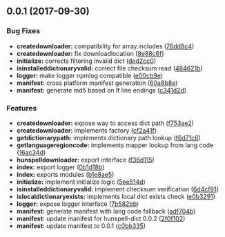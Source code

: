 <a name="0.0.1"></a>
## 0.0.1 (2017-09-30)


### Bug Fixes

* **createdownloader:** compatibility for array.includes ([76dd8c4](https://github.com/kwonoj/hunspell-dict-downloader/commit/76dd8c4))
* **createdownloader:** fix downloadlocation ([8e88c6f](https://github.com/kwonoj/hunspell-dict-downloader/commit/8e88c6f))
* **initialize:** corrects filtering invalid dict ([ded2cc0](https://github.com/kwonoj/hunspell-dict-downloader/commit/ded2cc0))
* **isinstalleddictionaryvalid:** correct file checksum read ([484621b](https://github.com/kwonoj/hunspell-dict-downloader/commit/484621b))
* **logger:** make logger npmlog compatible ([e00cb9e](https://github.com/kwonoj/hunspell-dict-downloader/commit/e00cb9e))
* **manifest:** cross platform manifest generation ([60a8b8e](https://github.com/kwonoj/hunspell-dict-downloader/commit/60a8b8e))
* **manifest:** generate md5 based on lf line endings ([c341d2d](https://github.com/kwonoj/hunspell-dict-downloader/commit/c341d2d))


### Features

* **createdownloader:** expose way to access dict path ([f753ae2](https://github.com/kwonoj/hunspell-dict-downloader/commit/f753ae2))
* **createdownloader:** implements factory ([cf2a41f](https://github.com/kwonoj/hunspell-dict-downloader/commit/cf2a41f))
* **getdictionarypath:** implements dictionary path lookup ([f6d71c6](https://github.com/kwonoj/hunspell-dict-downloader/commit/f6d71c6))
* **getlanguageregioncode:** implements mapper lookup from lang code ([16ac34d](https://github.com/kwonoj/hunspell-dict-downloader/commit/16ac34d))
* **hunspelldownloader:** export interface ([f36d115](https://github.com/kwonoj/hunspell-dict-downloader/commit/f36d115))
* **index:** export logger ([0b1d18b](https://github.com/kwonoj/hunspell-dict-downloader/commit/0b1d18b))
* **index:** exports modules ([b1e8ae5](https://github.com/kwonoj/hunspell-dict-downloader/commit/b1e8ae5))
* **initialize:** implement initialize logic ([5ee514d](https://github.com/kwonoj/hunspell-dict-downloader/commit/5ee514d))
* **isinstalleddictionaryvalid:** implement checksum verification ([6d4cf91](https://github.com/kwonoj/hunspell-dict-downloader/commit/6d4cf91))
* **islocaldictionaryexists:** implements local dict exists check ([e0b3291](https://github.com/kwonoj/hunspell-dict-downloader/commit/e0b3291))
* **logger:** expose logger interface ([7b582bb](https://github.com/kwonoj/hunspell-dict-downloader/commit/7b582bb))
* **manifest:** generate manifest with lang code fallback ([adf704b](https://github.com/kwonoj/hunspell-dict-downloader/commit/adf704b))
* **manifest:** update manifest for hunspell-dict 0.0.2 ([2f0f102](https://github.com/kwonoj/hunspell-dict-downloader/commit/2f0f102))
* **manifest:** update manifest to 0.0.1 ([c0bb335](https://github.com/kwonoj/hunspell-dict-downloader/commit/c0bb335))



